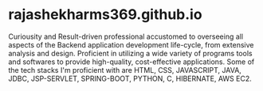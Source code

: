 # rajashekharms369.github.io
Curiousity and Result-driven professional accustomed to overseeing all aspects of the Backend application development life-cycle, from extensive analysis and design. Proficient in utilizing a wide variety of programs tools and softwares to provide high-quality, cost-effective applications.
Some of the tech stacks I'm proficient with are HTML, CSS, JAVASCRIPT, JAVA, JDBC, JSP-SERVLET, SPRING-BOOT, PYTHON, C, HIBERNATE, AWS EC2.

